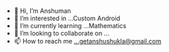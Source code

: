 - 👋 Hi, I’m Anshuman
- 👀 I’m interested in ...Custom Android
- 🌱 I’m currently learning ...Mathematics
- 💞️ I’m looking to collaborate on ...
- 📫 How to reach me ...getanshushukla@gmail.com

<!---
AnshumanAns/AnshumanAns is a ✨ special ✨ repository because its `README.md` (this file) appears on your GitHub profile.
You can click the Preview link to take a look at your changes.
--->
